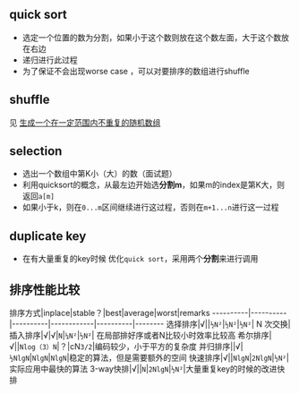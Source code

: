 ## quick sort

* 选定一个位置的数为分割，如果小于这个数则放在这个数左面，大于这个数放在右边
* 递归进行此过程
* 为了保证不会出现worse case ，可以对要排序的数组进行shuffle


## shuffle
见 [生成一个在一定范围内不重复的随机数组](https://github.com/vinthony/vinthony.github.io/issues/8)

## selection

* 选出一个数组中第K小（大）的数（面试题）
* 利用quicksort的概念，从最左边开始选**分割m**，如果m的index是第K大，则返回`a[m]`
* 如果小于k，则在`0...m`区间继续进行这过程，否则在`m+1...n`进行这一过程

## duplicate key

* 在有大量重复的key时候 优化`quick sort`，采用两个**分割**来进行调用


## 排序性能比较

排序方式|inplace|stable？|best|average|worst|remarks
----------|----------|----------|------------|----------|--------
选择排序|√||`½N²`|`½N²`|`½N²`| N 次交换|
插入排序|√|√|`N`|`¼N²`|`½N²`| 在局部排好序或者N比较小时效率比较高
希尔排序|√||`Nlog（3）N`|？|cN`3/2`|编码较少，小于平方的复杂度
并归排序||√|`½NlgN`|`NlgN`|`NlgN`|稳定的算法，但是需要额外的空间
快速排序|√||`NlgN`|`2NlgN`|`½N²`|实际应用中最快的算法
3-way快排|√||`N`|`2NlgN`|`½N²`|大量重复key的时候的改进快排

